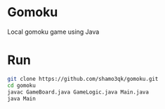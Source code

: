# Gomoku
Local gomoku game using Java
# Run
```bash
git clone https://github.com/shamo3qk/gomoku.git
cd gomoku
javac GameBoard.java GameLogic.java Main.java
java Main
```